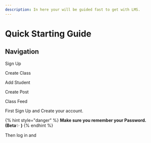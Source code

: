 ```yaml
---
description: In here your will be guided fast to get with LMS.
---
```


# Quick Starting Guide

## Navigation

Sign Up

Create Class

Add Student

Create Post

Class Feed





First Sign Up and Create your account.

{% hint style="danger" %}
**Make sure you remember your Password. \(Beta**✨ **\)**
{% endhint %}

Then log in and 

